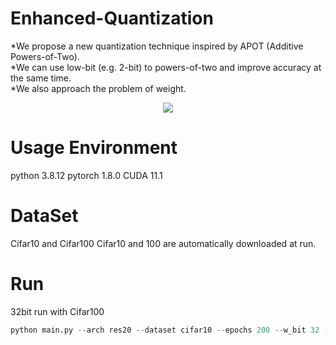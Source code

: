 # Enhanced-Quantization
*We propose a new quantization technique inspired by APOT (Additive Powers-of-Two).  
*We can use low-bit (e.g. 2-bit) to powers-of-two and improve accuracy at the same time.  
*We also approach the problem of weight.

<p align="center">
<img src="https://user-images.githubusercontent.com/51831143/185300574-94f63f11-891d-4d22-9036-bb2fae4311f0.png">
</p>
  
# Usage Environment
python 3.8.12
pytorch 1.8.0
CUDA 11.1

# DataSet
Cifar10 and Cifar100
Cifar10 and 100 are automatically downloaded at run.


# Run
32bit run with Cifar100
```python 
python main.py --arch res20 --dataset cifar10 --epochs 200 --w_bit 32 -id 0,1 --wd 1e-4
```


